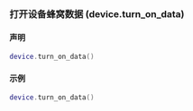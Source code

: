 ### 打开设备蜂窝数据 \(**device\.turn\_on\_data**\)


#### 声明
```lua
device.turn_on_data()
```

#### 示例  
```lua
device.turn_on_data()
```

